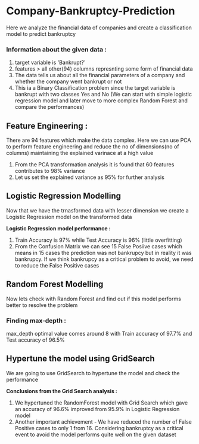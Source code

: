 # Company-Bankruptcy-Prediction
Here we analyze the financial data of companies and create a classification model to predict bankruptcy

### Information about the given data :

1. target variable is 'Bankrupt?'
2. features > all other(94) columns represnting some form of financial data
3. The data tells us about all the financial parameters of a company and whether the company went bankrupt or not
4. This ia a Binary Classification problem since the target variable is bankrupt with two classes Yes and No (We can start with simple logistic regression model and later move to more complex Random Forest and compare the performances)

## Feature Engineering : 
There are 94 features which make the data complex. Here we can use PCA to perform feature engineering and reduce the no of dimensions(no of columns) maintaining the explained varinace at a high value

1. From the PCA transformation analysis it is found that 60 features contributes to 98% variance
2. Let us set the explained variance as 95% for further analysis

## Logistic Regression Modelling
Now that we have the trnasformed data with lesser dimension we create a Logistic Regression model on the transformed data 


**Logistic Regression model performance :**
1. Train Accuracy is 97% while Test Accuracy is 96% (little overfitting)
2. From the Confusion Matrix we can see 15 False Posiive cases which means in 15 cases the prediction was not bankrupcy but in reality it was bankrupcy. If we think bankrupcy as a critical problem to avoid, we need to reduce the False Positive cases

## Random Forest Modelling
Now lets check with Random Forest and find out if this model performs better to resolve the problem

### Finding max-depth : 
max_depth optimal value comes around 8 with Train accuracy of 97.7% and Test accuracy of 96.5%

## Hypertune the model using GridSearch 
We are going to use GridSearch to hypertune the model and check the performance


**Conclusions from the Grid Search analysis :**
1. We hypertuned the RandomForest model with Grid Search which gave an accuracy of 96.6% improved from 95.9% in Logistic Regression model
2. Another important achievement - We have reduced the number of False Positive cases to only 1 from 16. Considering bankruptcy as a critical event to avoid the model performs quite well on the given dataset
